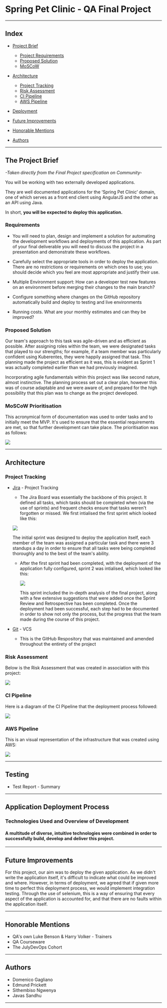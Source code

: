 # Spring Pet Clinic - QA Final Project
_________________________________________________________________________________________________________________________________________________________________
## Index
* [Project Brief](#the-project-brief)
  - [Project Requirements](#requirements)
  - [Proposed Solution](#proposed-solution)
  - [MoSCoW](#moscow-prioritisation)
* [Architecture](#architecture)
  - [Project Tracking](#project-tracking)
  - [Risk Assessment](#risk-assessment)
  - [CI Pipeline](#ci-pipeline)
  - [AWS Pipeline](#aws-pipeline)
  
* [Deployment](#application-deployment-process)
* [Future Improvements](#future-improvements)
* [Honorable Mentions](#honorable-mentions)
* [Authors](#authors)


_________________________________________________________________________________________________________________________________________________________________
## The Project Brief
*-Taken directly from the Final Project specification on Community-*

You will be working with two externally developed applications.

They are well documented applications for the ‘Spring Pet Clinic’ domain, one of which serves as a front end client using AngularJS and the other as an API using Java.

In short, **you will be expected to deploy this application.**

### Requirements
- You will need to plan, design and implement a solution for automating the development workflows and deployments of this application. As part of your final deliverable you will need to discuss the project in a presentation and demonstrate these workflows.

- Carefully select the appropriate tools in order to deploy the application. There are no restrictions or requirements on which ones to use; you should decide which you feel are most appropriate and justify their use.

- Multiple Environment support: How can a developer test new features on an environment before merging their changes to the main branch?

- Configure something where changes on the GitHub repository automatically build and deploy to testing and live environments

- Running costs. What are your monthly estimates and can they be improved?

### Proposed Solution
Our team's approach to this task was agile-driven and as efficient as possible. After assigning roles within the team, we were designated tasks that played to our strengths; for example, if a team member was particularly confident using Kuberentes, they were happily assigned that task. This planning made the project as efficient as it was, this is evident as Sprint 1 was actually completed earlier than we had previously imagined. 

Incorporating agile fundamentals within this project was like second nature, almost instinctive. The planning process set out a clear plan, however this was of course adaptable and we were aware of, and prepared for the high possibility that this plan was to change as the project developed.


### MoSCoW Prioritisation
This acronymical form of documentation was used to order tasks and to initially meet the MVP. It's used to ensure that the essential requirements are met, so that further development can take place. The prioritisation was as follows:

 ![](/images/Moscow.JPG)
_________________________________________________________________________________________________________________________________________________________________
## Architecture

### Project Tracking
* [Jira](https://omris-elda.atlassian.net/jira/software/projects/QFP/boards/7/backlog) - Project Tracking
  - The Jira Board was essentially the backbone of this project. It defined all tasks, which tasks should be completed when (via the use of sprints) and frequent 
    checks ensure that tasks weren't forgotten or missed. We first intialised the first sprint which looked like this:
    
  ![](/images/Final-Project-First-Jira-Board.png)
    
     The initial sprint was designed to deploy the application itself, each member of the team was assigned a particular task and there were 3 standups a day in order to ensure that all tasks were being completed thoroughly and to the best of the team's ability. 
    
  - After the first sprint had been completed, with the deployment of the application fully configured, sprint 2 was intialised, which looked like this:
  
    ![](/images/secondsprint.png)
  
    This sprint included the in-depth analysis of the final project, along with a few extensive suggestions that were added once the Sprint Review and Retrospective has been completed. Once the deployment had been successful, each step had to be documented in order to show not only the process, but the progress that the team made during the course of this project. 
    
    
* [Git](https://github.com/Zhal73/QA_Final_Project) - VCS
  - This is the GitHub Respository that was maintained and amended throughout the entirety of the project

### Risk Assessment

Below is the Risk Assessment that was created in association with this project:

![](/images/Risk_assessment.jpg)

### CI Pipeline

Here is a diagram of the CI Pipeline that the deployment process followed:

![](/images/FP-Pipeline.jpg)

### AWS Pipeline

This is an visual representation of the infrastructure that was created using AWS:

![](/images/AWS_Infrastructure.png)
_________________________________________________________________________________________________________________________________________________________________

## Testing

* Test Report - Summary

_________________________________________________________________________________________________________________________________________________________________
## Application Deployment Process
### Technologies Used and Overview of Development
#### A multitude of diverse, intuitive technologies were combined in order to successfully build, develop and deliver this project.

_________________________________________________________________________________________________________________________________________________________________
## Future Improvements
For this project, our aim was to deploy the given application. As we didn't write the application itself, it's difficult to indicate what could be improved and where. However, in terms of deployment, we agreed that if given more time to perfect this deployment process, we would implement integration testing. Through the use of selenium, this is a way of ensuring that every aspect of the application is accounted for, and that there are no faults within the application itself.
_________________________________________________________________________________________________________________________________________________________________
## Honorable Mentions
* QA's own Luke Benson & Harry Volker - Trainers
* QA Courseware
* The JulyDevOps Cohort
_________________________________________________________________________________________________________________________________________________________________
## Authors
* Domenico Gagliano
* Edmund Prickett
* Sithembiso Ngwenya
* Javas Sandhu
_________________________________________________________________________________________________________________________________________________________________
